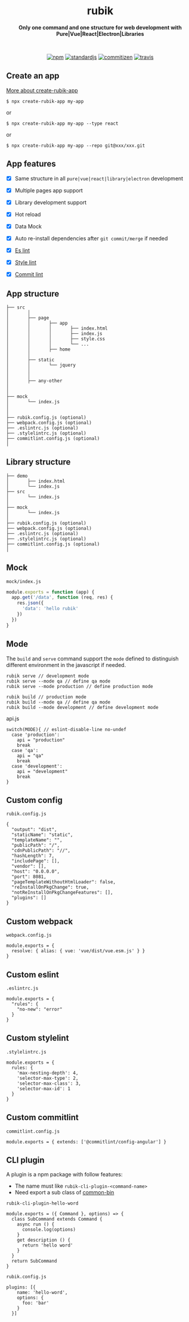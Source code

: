 <p align="center">
  <img src="assets/rubik.png" alt="">
</p>
<h1 align="center"> rubik </h1>
<p align="center">
  <b >Only one command and one structure for web development with Pure|Vue|React|Electron|Libraries</b>
</p>

<br>

<p align="center">
  <a href="https://www.npmjs.com/package/rubik-cli"><img alt="npm" src="https://img.shields.io/npm/v/rubik-cli?color=sucess"></a>
  <a href="https://standardjs.com/"><img alt="standardjs" src="https://img.shields.io/badge/code%20style-standard-sucess"></a>
  <a href="http://commitizen.github.io/cz-cli/"><img alt="commitizen" src="https://img.shields.io/badge/commitizen-friendly-brightgreen.svg"></a>
  <a href="https://travis-ci.com/"><img alt="travis" src="https://travis-ci.org/rubikjs/rubik-cli.svg?branch=master"></a>
</p>

## Create an app
[More about create-rubik-app](https://github.com/rubikjs/create-rubik-app)
```
$ npx create-rubik-app my-app
```
or
```
$ npx create-rubik-app my-app --type react
```
or
```
$ npx create-rubik-app my-app --repo git@xxx/xxx.git
```

## App features

- [x] Same structure in all `pure|vue|react|library|electron` development
- [x] Multiple pages app support
- [x] Library development support
- [x] Hot reload
- [x] Data Mock
- [x] Auto re-install dependencies after `git commit/merge` if needed 
- [x] [Es lint](https://github.com/eslint/eslint)
- [x] [Style lint](https://github.com/stylelint/stylelint)
- [x] [Commit lint](https://github.com/conventional-changelog/commitlint)


## App structure

```
├── src
│       │
│       ├── page
│       │       ├── app
│       │       │       ├── index.html
│       │       │       ├── index.js
│       │       │       ├── style.css
│       │       │       └── ...
│       │       ├── home
│       │       
│       ├── static
│       │       └── jquery
│       │
│       │
│       ├── any-other
│
│
├── mock
│       └── index.js
│
│
├── rubik.config.js (optional)
├── webpack.config.js (optional)
├── .eslintrc.js (optional)
├── .stylelintrc.js (optional)
├── commitlint.config.js (optional)
│

```

## Library structure

```
├── demo
│       ├── index.html
│       └── index.js
├── src
│       └── index.js
│
├── mock
│       └── index.js
│
├── rubik.config.js (optional)
├── webpack.config.js (optional)
├── .eslintrc.js (optional)
├── .stylelintrc.js (optional)
├── commitlint.config.js (optional)
│

```

## Mock
`mock/index.js`
```js
module.exports = function (app) {
  app.get('/data', function (req, res) {
    res.json({
      'data': 'hello rubik'
    })
  })
}
```

## Mode
The `build` and  `serve` command support the `mode` defined to distinguish different environment in the javascript if needed. 
```
rubik serve // development mode
rubik serve --mode qa // define qa mode
rubik serve --mode production // define production mode
```
```
rubik build // production mode
rubik build --mode qa // define qa mode
rubik build --mode development // define development mode
```
api.js
```
switch(MODE){ // eslint-disable-line no-undef
  case 'production':
    api = "production"
    break
  case 'qa':
    api = "qa"
    break
  case 'development':
    api = "development"
    break
}
```

## Custom config
`rubik.config.js`
```
{
  "output": "dist",
  "staticName": "static",
  "templateName": "",
  "publicPath": "/",
  "cdnPublicPath": "//",
  "hashLength": 7,
  "includePage": [],
  "vendor": [],
  "host": "0.0.0.0",
  "port": 8081,
  "pageTemplateWithoutHtmlLoader": false,
  "reInstallOnPkgChange": true,
  "notReInstallOnPkgChangeFeatures": [],
  "plugins": []
}

```

## Custom webpack
`webpack.config.js`
```
module.exports = {
  resolve: { alias: { vue: 'vue/dist/vue.esm.js' } }
}

```

## Custom eslint
`.eslintrc.js`
```
module.exports = {
  "rules": {
    "no-new": "error"
  }
}

```

## Custom stylelint
`.stylelintrc.js`
```
module.exports = {
  rules: {
    'max-nesting-depth': 4,
    'selector-max-type': 2,
    'selector-max-class': 3,
    'selector-max-id': 1
  }
}

```

## Custom commitlint
`commitlint.config.js`
```
module.exports = { extends: ['@commitlint/config-angular'] }

```


## CLI plugin
A plugin is a npm package with follow features:
- The name must like `rubik-cli-plugin-<command-name>`
- Need export a sub class of [common-bin](https://github.com/node-modules/common-bin)

`rubik-cli-plugin-hello-word`
```
module.exports = ({ Command }, options) => {
  class SubCommand extends Command {
    async run () {
      console.log(options)
    }
    get description () {
      return 'hello word'
    }
  }
  return SubCommand
}
```
`rubik.config.js`
```
plugins: [{
    name: 'hello-word',
    options: {
      foo: 'bar'
    }
  }]
```
